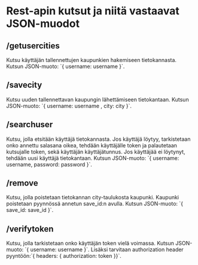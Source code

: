 <h1>Rest-apin kutsut ja niitä vastaavat JSON-muodot</h1> 

<h2>/getusercities</h2>
Kutsu käyttäjän tallennettujen kaupunkien hakemiseen tietokannasta. 
Kutsun JSON-muoto: `{ username: username }`.

<h2>/savecity</h2>
Kutsu uuden tallennettavan kaupungin lähettämiseen tietokantaan. Kutsun JSON-muoto:
`{ username: username , city: city }`.

<h2>/searchuser</h2>
Kutsu, jolla etsitään käyttäjä tietokannasta. Jos käyttäjä löytyy, tarkistetaan onko annettu salasana oikea,
tehdään käyttäjälle token ja palautetaan kutsujalle token, sekä käyttäjän käyttäjätunnus. Jos käyttäjää
ei löytynyt, tehdään uusi käyttäjä tietokantaan. Kutsun JSON-muoto: `{ username: username, password: password }`.

<h2>/remove</h2>
Kutsu, jolla poistetaan tietokannan city-taulukosta kaupunki. Kaupunki poistetaan pyynnössä annetun save_id:n avulla.
Kutsun JSON-muoto: `{ save_id: save_id }`.

<h2>/verifytoken</h2>
Kutsu, jolla tarkistetaan onko käyttäjän token vielä voimassa. Kutsun JSON-muoto: `{ username: username }`.
Lisäksi tarvitaan authorization header pyyntöön:`{ headers: { authorization: token }}`.